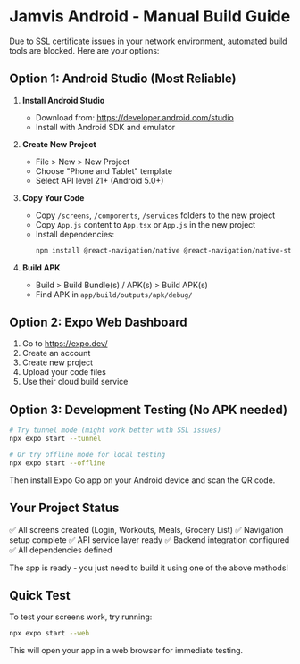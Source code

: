 # Jamvis Android - Manual Build Guide

Due to SSL certificate issues in your network environment, automated build tools are blocked. Here are your options:

## Option 1: Android Studio (Most Reliable)

1. **Install Android Studio**
   - Download from: https://developer.android.com/studio
   - Install with Android SDK and emulator

2. **Create New Project**
   - File > New > New Project
   - Choose "Phone and Tablet" template
   - Select API level 21+ (Android 5.0+)

3. **Copy Your Code**
   - Copy `/screens`, `/components`, `/services` folders to the new project
   - Copy `App.js` content to `App.tsx` or `App.js` in the new project
   - Install dependencies:
     ```bash
     npm install @react-navigation/native @react-navigation/native-stack axios react-native-screens react-native-safe-area-context
     ```

4. **Build APK**
   - Build > Build Bundle(s) / APK(s) > Build APK(s)
   - Find APK in `app/build/outputs/apk/debug/`

## Option 2: Expo Web Dashboard

1. Go to https://expo.dev/
2. Create an account
3. Create new project
4. Upload your code files
5. Use their cloud build service

## Option 3: Development Testing (No APK needed)

```bash
# Try tunnel mode (might work better with SSL issues)
npx expo start --tunnel

# Or try offline mode for local testing
npx expo start --offline
```

Then install Expo Go app on your Android device and scan the QR code.

## Your Project Status

✅ All screens created (Login, Workouts, Meals, Grocery List)
✅ Navigation setup complete
✅ API service layer ready
✅ Backend integration configured
✅ All dependencies defined

The app is ready - you just need to build it using one of the above methods!

## Quick Test

To test your screens work, try running:
```bash
npx expo start --web
```

This will open your app in a web browser for immediate testing.
